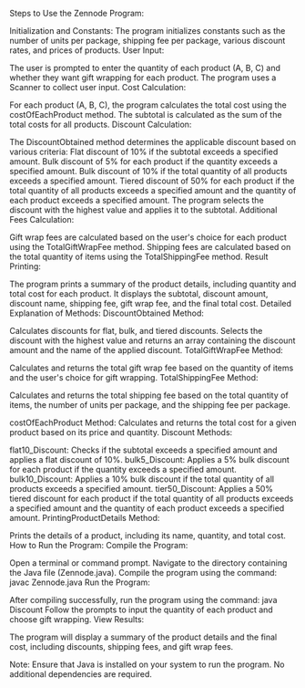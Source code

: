 Steps to Use the Zennode Program:

Initialization and Constants:
The program initializes constants such as the number of units per package, shipping fee per package, various discount rates, and prices of products.
User Input:

The user is prompted to enter the quantity of each product (A, B, C) and whether they want gift wrapping for each product.
The program uses a Scanner to collect user input.
Cost Calculation:

For each product (A, B, C), the program calculates the total cost using the costOfEachProduct method.
The subtotal is calculated as the sum of the total costs for all products.
Discount Calculation:

The DiscountObtained method determines the applicable discount based on various criteria:
Flat discount of 10% if the subtotal exceeds a specified amount.
Bulk discount of 5% for each product if the quantity exceeds a specified amount.
Bulk discount of 10% if the total quantity of all products exceeds a specified amount.
Tiered discount of 50% for each product if the total quantity of all products exceeds a specified amount and the quantity of each product exceeds a specified amount.
The program selects the discount with the highest value and applies it to the subtotal.
Additional Fees Calculation:

Gift wrap fees are calculated based on the user's choice for each product using the TotalGiftWrapFee method.
Shipping fees are calculated based on the total quantity of items using the TotalShippingFee method.
Result Printing:

The program prints a summary of the product details, including quantity and total cost for each product.
It displays the subtotal, discount amount, discount name, shipping fee, gift wrap fee, and the final total cost.
Detailed Explanation of Methods:
DiscountObtained Method:

Calculates discounts for flat, bulk, and tiered discounts.
Selects the discount with the highest value and returns an array containing the discount amount and the name of the applied discount.
TotalGiftWrapFee Method:

Calculates and returns the total gift wrap fee based on the quantity of items and the user's choice for gift wrapping.
TotalShippingFee Method:

Calculates and returns the total shipping fee based on the total quantity of items, the number of units per package, and the shipping fee per package.

costOfEachProduct Method:
Calculates and returns the total cost for a given product based on its price and quantity.
Discount Methods:

flat10_Discount: Checks if the subtotal exceeds a specified amount and applies a flat discount of 10%.
bulk5_Discount: Applies a 5% bulk discount for each product if the quantity exceeds a specified amount.
bulk10_Discount: Applies a 10% bulk discount if the total quantity of all products exceeds a specified amount.
tier50_Discount: Applies a 50% tiered discount for each product if the total quantity of all products exceeds a specified amount and the quantity of each product exceeds a specified amount.
PrintingProductDetails Method:

Prints the details of a product, including its name, quantity, and total cost.
How to Run the Program:
Compile the Program:

Open a terminal or command prompt.
Navigate to the directory containing the Java file (Zennode.java).
Compile the program using the command: javac Zennode.java
Run the Program:

After compiling successfully, run the program using the command: java Discount
Follow the prompts to input the quantity of each product and choose gift wrapping.
View Results:

The program will display a summary of the product details and the final cost, including discounts, shipping fees, and gift wrap fees.

Note: Ensure that Java is installed on your system to run the program. No additional dependencies are required.
